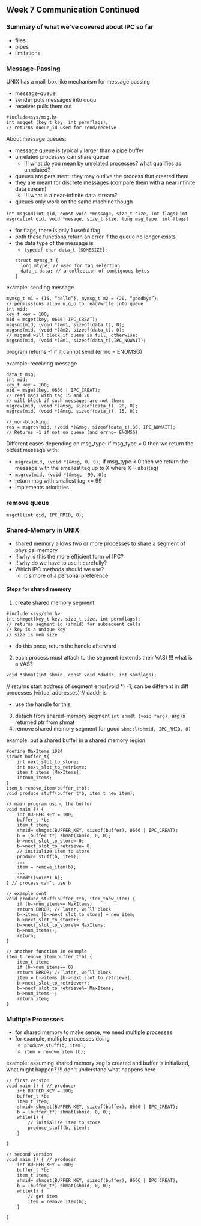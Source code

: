 ## Week 7 Communication Continued
### Summary of what we've covered about IPC so far
- files
- pipes
- limitations

### Message-Passing
UNIX has a mail-box like mechanism for message passing
- message-queue
- sender puts messages into ququ
- receiver pulls them out

```
#include<sys/msg.h>
int msgget (key_t key, int permflags);
// returns queue_id used for rend/receive
```

About message queues:
- message queue is typically larger than a pipe buffer
- unrelated processes can share queue
  - !!! what do you mean by unrelated processes? what qualifies as unrelated?
- queues are persistent: they may outlive the process that created them
- they are meant for discrete messages (compare them with a near infinite data stream)
  - !!! what is a near-infinite data stream? 
- queues only work on the same machine though

`int msgsnd(int qid, const void *message, size_t size, int flags)`
`int msgrcv(int qid, void *mesage, size_t size, long msg_type, int flags)`
- for flags, there is only 1 useful flag
- both these functions return an error if the queue no longer exists
- the data type of the message is 
  - `typedef char data_t [SOMESIZE];`
  ```
  struct mymsg_t {
    long mtype; // used for tag selection
    data_t data; // a collection of contiguous bytes
  }
example: sending message
```
mymsg_t m1 = {15, “hello”}, mymsg_t m2 = {20, “goodbye”};
// permissions allow u,g,o to read/write into queue
int mid;
key_t key = 100;
mid = msget(key, 0666| IPC_CREAT); 
msgsnd(mid, (void *)&m1, sizeof(data_t), 0);
msgsnd(mid, (void *)&m2, sizeof(data_t), 0);
// msgsnd will block if queue is full, otherwise:
msgsnd(mid, (void *)&m1, sizeof(data_t),IPC_NOWAIT);
```
program returns -1 if it cannot send (errno = ENOMSG)

example: receiving message
```
data_t msg;
int mid;
key_t key = 100;
mid = msget(key, 0666 | IPC_CREAT); 
// read msgs with tag 15 and 20
// will block if such messages are not there
msgrcv(mid, (void *)&msg, sizeof(data_t), 20, 0);
msgrcv(mid, (void *)&msg, sizeof(data_t), 15, 0);

// non-blocking:
res = msgrcv(mid, (void *)&msg, sizeof(data_t),30, IPC_NOWAIT);
// Returns -1 if not on queue (and errno= ENOMSG)
```
Different cases depending on msg_type:
if msg_type = 0 then we return the oldest message with:
- `msgrcv(mid, (void *)&msg, 0, 0);`
if msg_type < 0 then we return the message with the smallest tag up to X where X = abs(tag)
- `msgrcv(mid, (void *)&msg, -99, 0);`
- return msg with smallest tag <= 99
- implements prioritties

### remove queue
`msgctl(int qid, IPC_RMID, 0);`

### Shared-Memory in UNIX
- shared memory allows two or more processes to share a segment of physical memory
- !!!why is this the more efficient form of IPC? 
- !!!why do we have to use it carefully? 
- Which IPC methods should we use? 
    - it's more of a personal preference

#### Steps for shared memory
1. create shared memory segment
```
#include <sys/shm.h>
int shmget(key_t key, size_t size, int permflags);
// returns segment id (shmid) for subsequent calls
// key is a unique key
// size is mem size
```
- do this once, return the handle afterward
2. each process must attach to the segment (extends their VAS)
!!! what is a VAS?
```
void *shmat(int shmid, const void *daddr, int shmflags);
```
// returns start address of segment error(void *) -1, can be different in diff processes (virtual addresses)
// daddr is
- use the handle for this
3. detach from shared-memory segment
`int shmdt (void *arg);`
arg is returned ptr from shmat
4. remove shared memory segment for good
`shmctl(shmid, IPC_RMID, 0)`

example: put a shared buffer in a shared memory region
```
#define MaxItems 1024
struct buffer_t{
    int next_slot_to_store;
    int next_slot_to_retrieve;
    item_t items [MaxItems];
    intnum_items;
}
item_t remove_item(buffer_t*b);
void produce_stuff(buffer_t*b, item_t new_item);

// main program using the buffer
void main () {
    int BUFFER_KEY = 100;
    buffer_t *b;
    item_t item;
    shmid= shmget(BUFFER_KEY, sizeof(buffer), 0666 | IPC_CREAT);
    b = (buffer_t*) shmat(shmid, 0, 0);
    b->next_slot_to_store= 0;
    b->next_slot_to_retrieve= 0;
    // initialize item to store
    produce_stuff(b, item);
    ...
    item = remove_item(b);
    ...
    shmdt((void*) b);
} // process can’t use b

// example cont
void produce_stuff(buffer_t*b, item_tnew_item) {
    if (b->num_items== MaxItems)
    return ERROR; // later, we’ll block
    b->items [b->next_slot_to_store] = new_item;
    b->next_slot_to_store++;
    b->next_slot_to_store%= MaxItems;
    b->num_items++;
    return;
}

// another function in example
item_t remove_item(buffer_t*b) {
    item_t item;
    if (b->num_items== 0)
    return ERROR; // later, we’ll block
    item = b->items [b->next_slot_to_retrieve];
    b->next_slot_to_retrieve++;
    b->next_slot_to_retrieve%= MaxItems; 
    b->num_items--;
    return item;
}

```

### Multiple Processes 
- for shared memory to make sense, we need multiple processes
- for example, multiple processes doing
  - `produce_stuff(b, item);`
  - `item = remove_item (b);`

example: assuming shared memory seg is created and buffer is initialized, what might happen? 
!!! don't understand what happens here
```
// first version
void main () { // producer
    int BUFFER_KEY = 100;
    buffer_t *b;
    item_t item;
    shmid= shmget(BUFFER_KEY, sizeof(buffer), 0666 | IPC_CREAT);
    b = (buffer_t*) shmat(shmid, 0, 0);
    while(1) {
        // initialize item to store
        produce_stuff(b, item);
    }
    
} 

// second version
void main () { // producer
    int BUFFER_KEY = 100;
    buffer_t *b;
    item_t item;
    shmid= shmget(BUFFER_KEY, sizeof(buffer), 0666 | IPC_CREAT);
    b = (buffer_t*) shmat(shmid, 0, 0);
    while(1) {
        // get item
        item = remove_item(b);
    }
    
} 
```



